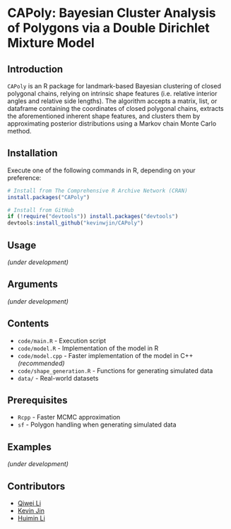 # CAPoly: Bayesian Cluster Analysis of Polygons via a Double Dirichlet Mixture Model

## Introduction
`CAPoly` is an R package for landmark-based Bayesian clustering of closed polygonal chains, relying on intrinsic shape features (i.e. relative interior angles and relative side lengths). The algorithm accepts a matrix, list, or dataframe containing the coordinates of closed polygonal chains, extracts the aforementioned inherent shape features, and clusters them by approximating posterior distributions using a Markov chain Monte Carlo method.

## Installation
Execute one of the following commands in R, depending on your preference:

```R
# Install from The Comprehensive R Archive Network (CRAN)
install.packages("CAPoly")

# Install from GitHub
if (!require("devtools")) install.packages("devtools")
devtools:install_github("kevinwjin/CAPoly")
```
## Usage
*(under development)*

## Arguments
*(under development)*

## Contents
* `code/main.R` - Execution script
* `code/model.R` - Implementation of the model in R
* `code/model.cpp` - Faster implementation of the model in C++ *(recommended)*
* `code/shape_generation.R` - Functions for generating simulated data
* `data/` - Real-world datasets

## Prerequisites
* `Rcpp` - Faster MCMC approximation
* `sf` - Polygon handling when generating simulated data

## Examples
*(under development)*

## Contributors
* [Qiwei Li](https://profiles.utdallas.edu/qiwei.li)
* [Kevin Jin](https://www.linkedin.com/in/kevin-w-jin/)
* [Huimin Li](https://www.linkedin.com/in/huimin-li-19789248)
